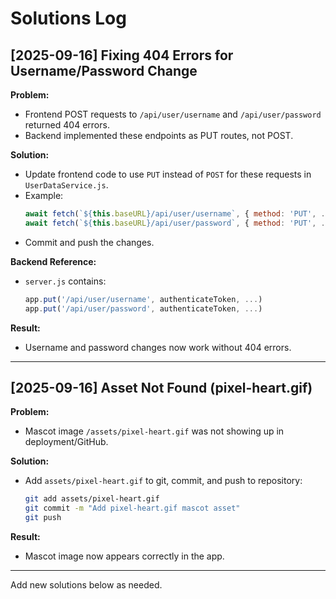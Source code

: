 # Solutions Log

## [2025-09-16] Fixing 404 Errors for Username/Password Change

**Problem:**
- Frontend POST requests to `/api/user/username` and `/api/user/password` returned 404 errors.
- Backend implemented these endpoints as PUT routes, not POST.

**Solution:**
- Update frontend code to use `PUT` instead of `POST` for these requests in `UserDataService.js`.
- Example:
  ```js
  await fetch(`${this.baseURL}/api/user/username`, { method: 'PUT', ... })
  await fetch(`${this.baseURL}/api/user/password`, { method: 'PUT', ... })
  ```
- Commit and push the changes.

**Backend Reference:**
- `server.js` contains:
  ```js
  app.put('/api/user/username', authenticateToken, ...)
  app.put('/api/user/password', authenticateToken, ...)
  ```

**Result:**
- Username and password changes now work without 404 errors.

---

## [2025-09-16] Asset Not Found (pixel-heart.gif)

**Problem:**
- Mascot image `/assets/pixel-heart.gif` was not showing up in deployment/GitHub.

**Solution:**
- Add `assets/pixel-heart.gif` to git, commit, and push to repository:
  ```sh
  git add assets/pixel-heart.gif
  git commit -m "Add pixel-heart.gif mascot asset"
  git push
  ```

**Result:**
- Mascot image now appears correctly in the app.

---

Add new solutions below as needed.
